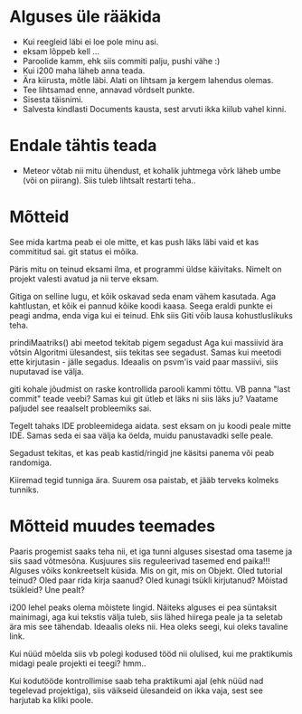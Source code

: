 # Alguses üle rääkida

* Kui reegleid läbi ei loe pole minu asi.
* eksam lõppeb kell ...
* Paroolide kamm, ehk siis commiti palju, pushi vähe :)
* Kui i200 maha läheb anna teada.
* Ära kiirusta, mõtle läbi. Alati on lihtsam ja kergem lahendus olemas.
* Tee lihtsamad enne, annavad võrdselt punkte.
* Sisesta täisnimi.
* Salvesta kindlasti Documents kausta, sest arvuti ikka kiilub vahel kinni.

# Endale tähtis teada

* Meteor võtab nii mitu ühendust, et kohalik juhtmega võrk läheb umbe (või on piirang). Siis tuleb lihtsalt restarti teha..

# Mõtteid

See mida kartma peab ei ole mitte, et kas push läks läbi vaid et kas commititud sai. git status ei mõika.

Päris mitu on teinud eksami ilma, et programmi üldse käivitaks. Nimelt on projekt valesti avatud ja nii terve eksam.

Gitiga on selline lugu, et kõik oskavad seda enam vähem kasutada. Aga kahtlustan, et kõik ei pannud kõike koodi kaasa. Seega eraldi punkte ei peagi andma, enda viga kui ei teinud. Ehk siis Giti võib lausa kohustluslikuks teha.

prindiMaatriks() abi meetod tekitab pigem segadust
Aga kui massiivid ära võtsin Algoritmi ülesandest, siis tekitas see segadust. Samas kui meetodi ette kirjutasin - jälle segadus. Ideaalis on psvm'is vaid paar massiivi, siis nuputavad ise välja.

giti kohale jõudmist on raske kontrollida parooli kammi tõttu. VB panna "last commit" teade veebi? Samas kui git ütleb et läks ni siis läks ju? Vaatame paljudel see reaalselt probleemiks sai.

Tegelt tahaks IDE probleemidega aidata. sest eksam on ju koodi peale mitte IDE. Samas seda ei saa välja ka öelda, muidu panustavadki selle peale.

Segadust tekitas, et kas peab kastid/ringid jne käsitsi panema või peab randomiga.

Kiiremad tegid tunniga ära. Suurem osa paistab, et jääb terveks kolmeks tunniks.

# Mõtteid muudes teemades

Paaris progemist saaks teha nii, et iga tunni alguses sisestad oma taseme ja siis saad võtmesõna. Kusjuures siis reguleerivad tasemed end paika!!!
Alguses võiks konkreetselt küsida. Mis on git, mis on Objekt. Oled tutorial teinud? Oled paar rida kirja saanud? Oled kunagi tsükli kirjutanud? Mõistad tsükleid? Une pealt?

i200 lehel peaks olema mõistete lingid. Näiteks alguses ei pea süntaksit mainimagi, aga kui tekstis välja tuleb, siis lähed hiirega peale ja ta seletab ära mis see tähendab. Ideaalis oleks nii. Hea oleks seegi, kui oleks tavaline link.

Kui nüüd mõelda siis vb polegi kodused tööd nii olulised, kui me praktikumis midagi peale projekti ei teegi? hmm..

Kui kodutööde kontrollimise saab teha praktikumi ajal (ehk nüüd nad tegelevad projektiga), siis väikseid ülesandeid on ikka vaja, sest see harjutab ka kliki poole.

